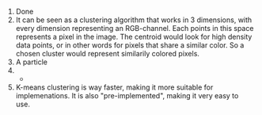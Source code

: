 1. Done
2. It can be seen as a clustering algorithm that works in 3 dimensions, with every dimension representing an RGB-channel. Each points in this space represents a pixel in the image. The centroid would look for high density data points, or in other words for pixels that share a similar color. So a chosen cluster would represent similarily colored pixels.
3. A particle 
4. -
5. K-means clustering is way faster, making it more suitable for implemenations. It is also "pre-implemented", making it very easy to use.